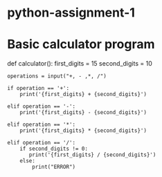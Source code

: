 # python-assignment-1

# Basic calculator program

def calculator():
    first_digits = 15
    second_digits = 10
    
    operations = input("+, - ,*, /")

    if operation == '+':
        print('{first_digits} + {second_digits}')

    elif operation == '-':
        print('{first_digits} - {second_digits}')

    elif operation == '*':
        print('{first_digits} * {second_digits}')

    elif operation == '/':
        if second_digits != 0:
           print('{first_digits} / {second_digits}')
        else:
            print("ERROR")
